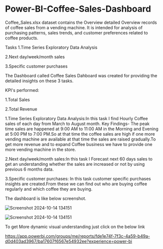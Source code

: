 # Power-BI-Coffee-Sales-Dashboard
Coffee_Sales.xlsx dataset contains the Overview detailed Overview records of coffee sales from a vending machine.
It is intended for analysis of purchasing patterns, sales trends, and customer preferences related to coffee products.

Tasks 
1.Time Series Exploratory Data Analysis

2.Next day/week/month sales

3.Specific customer purchases


The Dashboard called Coffee Sales Dahboard was created  for providing the detailed insights on these 3 tasks.

KPI's performed:

1.Total Sales

2.Total Revenue

1.Time Series Exploratory Data Analysis:In this task I find Hourly Coffee sales of each day from March to August month.
Key Findings- The peak time sales are happened at 9:00 AM to 11:00 AM in the Morning and Evening at 5:00 PM to 7:00 PM.So at that time the coffee sales are high if one more vending machine are available at that time the sales are raised gradually.To get more revenue and to expand Coffee business we have to provide one more vending machine in the store.   

2.Next day/week/month sales:In this task I Forecast next 60 days sales to get an understanding whether the sales are increased or not by using previous 6 months data.

3.Specific customer purchases: In this task customer specific purchases insights are created.From these we can find out who are buying coffee regularly and which coffee they are buying.

The dashboard is like below screenshot.

![Screenshot 2024-10-14 134151](https://github.com/user-attachments/assets/25382e39-aa47-4a61-89c2-972f72dd244c)




![Screenshot 2024-10-14 134151](https://github.com/user-attachments/assets/f58cd5e2-6b41-4b0e-af6a-ddd606c27f27)





To get More dynamic visual understanding just click on the below link 

https://app.powerbi.com/groups/me/reports/fde1e74f-7f3c-4a59-b49a-d0d403ad3967/ba17607f6567e54932ee?experience=power-bi
